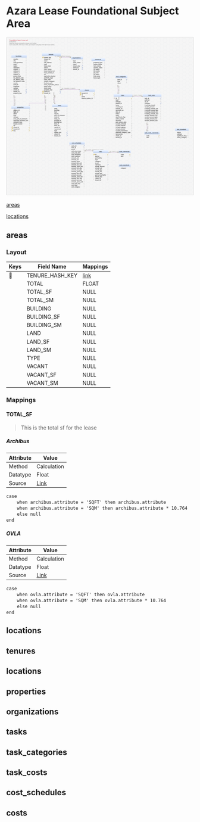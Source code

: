 # Azara Lease Foundational Subject Area
![ERD](https://github.com/wheller-jll/demo-docs/blob/main/docs/lease.png)

[areas](#areas)

[locations](#locations)


## **areas**
### Layout
| Keys | Field Name | Mappings |
|---|---|---|
|🔑|TENURE_HASH_KEY| [link](#TOTAL_SF)|
||TOTAL|FLOAT|Blah Blah Blah||
||TOTAL_SF|NULL||
||TOTAL_SM|NULL||
||BUILDING|NULL||
||BUILDING_SF|NULL||
||BUILDING_SM|NULL||
||LAND|NULL||
||LAND_SF|NULL||
||LAND_SM|NULL||
||TYPE|NULL||
||VACANT|NULL||
||VACANT_SF|NULL||
||VACANT_SM|NULL||

### Mappings
#### TOTAL_SF
> This is the total sf for the lease
##### Archibus
| Attribute | Value |
|---|---|
|Method|Calculation|
|Datatype|Float|
|Source|[Link](\sources\Archibus\Archibus.md#abus_table)|

```
case
    when archibus.attribute = 'SQFT' then archibus.attribute
    when archibus.attribute = 'SQM' then archibus.attribute * 10.764
    else null
end
```
##### OVLA
| Attribute | Value |
|---|---|
|Method|Calculation|
|Datatype|Float|
|Source|[Link](\sources\OVLA\OVLA.md#here)|
```
case
    when ovla.attribute = 'SQFT' then ovla.attribute
    when ovla.attribute = 'SQM' then ovla.attribute * 10.764
    else null
end
```
## locations
## tenures
## locations
## properties
## organizations
## tasks
## task_categories
## task_costs
## cost_schedules
## costs
